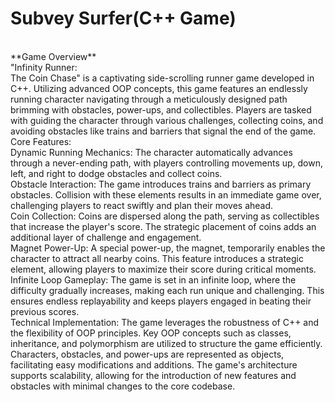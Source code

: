 # Subvey Surfer(C++ Game)
<br>
**Game Overview**
<br>
"Infinity Runner:
<br>
The Coin Chase" is a captivating side-scrolling runner game developed in C++. Utilizing advanced OOP concepts, this game features an endlessly running character navigating through a meticulously designed path brimming with obstacles, power-ups, and collectibles. Players are tasked with guiding the character through various challenges, collecting coins, and avoiding obstacles like trains and barriers that signal the end of the game.
<br>
Core Features:
<br>
Dynamic Running Mechanics: The character automatically advances through a never-ending path, with players controlling movements up, down, left, and right to dodge obstacles and collect coins.
<br>
Obstacle Interaction: The game introduces trains and barriers as primary obstacles. Collision with these elements results in an immediate game over, challenging players to react swiftly and plan their moves ahead.
<br>
Coin Collection: Coins are dispersed along the path, serving as collectibles that increase the player's score. The strategic placement of coins adds an additional layer of challenge and engagement.
<br>
Magnet Power-Up: A special power-up, the magnet, temporarily enables the character to attract all nearby coins. This feature introduces a strategic element, allowing players to maximize their score during critical moments.
<br>
Infinite Loop Gameplay: The game is set in an infinite loop, where the difficulty gradually increases, making each run unique and challenging. This ensures endless replayability and keeps players engaged in beating their previous scores.
<br>
Technical Implementation:
The game leverages the robustness of C++ and the flexibility of OOP principles. Key OOP concepts such as classes, inheritance, and polymorphism are utilized to structure the game efficiently. Characters, obstacles, and power-ups are represented as objects, facilitating easy modifications and additions. The game's architecture supports scalability, allowing for the introduction of new features and obstacles with minimal changes to the core codebase.
